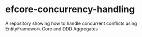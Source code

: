 # efcore-concurrency-handling
A repository showing how to handle concurrent conflicts using EntityFramework Core and DDD Aggregates
